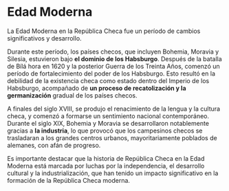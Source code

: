 # Edad Moderna

La Edad Moderna en la República Checa fue un período de cambios significativos y desarrollo.

Durante este período, los países checos, que incluyen Bohemia, Moravia y Silesia, estuvieron bajo **el dominio de los Habsburgo**. Después de la batalla de Bílá hora en 1620 y la posterior Guerra de los Treinta Años, comenzó un período de fortalecimiento del poder de los Habsburgo. Esto resultó en la debilidad de la existencia checa como estado dentro del Imperio de los Habsburgo, acompañado de **un proceso de recatolización y la germanización** gradual de los países checos.

A finales del siglo XVIII, se produjo el renacimiento de la lengua y la cultura checa, y comenzó a formarse un sentimiento nacional contemporáneo. Durante el siglo XIX, Bohemia y Moravia se desarrollaron notablemente gracias a **la industria**, lo que provocó que los campesinos checos se trasladaran a los grandes centros urbanos, mayoritariamente poblados de alemanes, con afán de progreso.

Es importante destacar que la historia de República Checa en la Edad Moderna está marcada por luchas por la independencia, el desarrollo cultural y la industrialización, que han tenido un impacto significativo en la formación de la República Checa moderna.